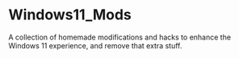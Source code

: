 # Windows11_Mods
A collection of homemade modifications and hacks to enhance the Windows 11 experience, and remove that extra stuff.
